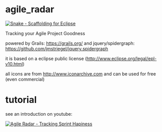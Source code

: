 agile_radar
===========
[![Snake - Scaffolding for Eclipse](http://softtouch.schleichy.de/wordpress/wp-content/uploads/2014/05/snake_agile.png)](http://softtouch.schleichy.de)

Tracking your Agile Project Goodness

powered by 
Grails: https://grails.org/
and
jquery/spidergraph: https://github.com/jmstriegel/jquery.spidergraph

it is based on a eclipse public license (http://www.eclipse.org/legal/epl-v10.html)

all icons are from http://www.iconarchive.com and can be used for free (even commercial)

tutorial
========
see an introduction on youtube:

[![Agile Radar - Tracking Sprint Hapiness](http://img.youtube.com/vi/ihrQmRvzatY/0.jpg)](http://www.youtube.com/watch?v=ihrQmRvzatY)


